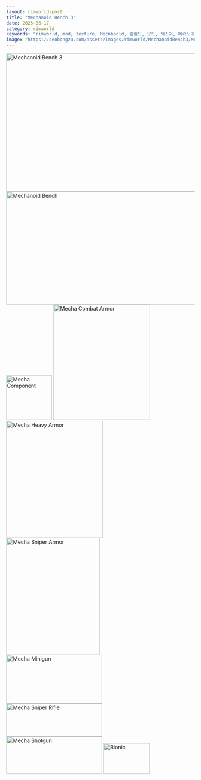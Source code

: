 ```yaml
---
layout: rimworld-post
title: "Mechanoid Bench 3"
date: 2025-06-17
category: rimworld
keywords: "rimworld, mod, texture, Mecnhaoid, 림월드, 모드, 텍스쳐, 메카노이드"
image: "https://seobongzu.com/assets/images/rimworld/MechanoidBench3/MechanoidBench3.webp"
---
```

<img src="https://seobongzu.com/assets/images/rimworld/MechanoidBench3/MechanoidBench3.webp" alt="Mechanoid Bench 3" width=735px height=369px>
<img src="https://seobongzu.com/assets/images/rimworld/MechanoidBench3/MechanoidBench.webp" alt="Mechanoid Bench" width=560px height=301px>
<img src="https://seobongzu.com/assets/images/rimworld/MechanoidBench3/MechaComponent.webp" alt="Mecha Component" width=122px height=119px>
<img src="https://seobongzu.com/assets/images/rimworld/MechanoidBench3/MechaCombatArmor.webp" alt="Mecha Combat Armor" width=258px height=308px>
<img src="https://seobongzu.com/assets/images/rimworld/MechanoidBench3/MechaHeavyArmor.webp" alt="Mecha Heavy Armor" width=258px height=312px>
<img src="https://seobongzu.com/assets/images/rimworld/MechanoidBench3/MechaSniperArmor.webp" alt="Mecha Sniper Armor" width=250px height=312px>
<img src="https://seobongzu.com/assets/images/rimworld/MechanoidBench3/MechaMinigun.webp" alt="Mecha Minigun" width=256px height=130px>
<img src="https://seobongzu.com/assets/images/rimworld/MechanoidBench3/MechaSniperRifle.webp" alt="Mecha Sniper Rifle" width=256px height=88px>
<img src="https://seobongzu.com/assets/images/rimworld/MechanoidBench3/MechaShotgun.webp" alt="Mecha Shotgun" width=256px height=100px>
<img src="https://seobongzu.com/assets/images/rimworld/MechanoidBench3/Bionic.webp" alt="Bionic" width=123px height=82px>
